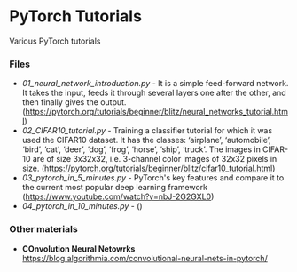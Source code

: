 # PyTorch Tutorials
Various PyTorch tutorials

### Files
- *01_neural_network_introduction.py* - It is a simple feed-forward network. It takes the input, feeds it through several layers one after the other, and then finally gives the output. (https://pytorch.org/tutorials/beginner/blitz/neural_networks_tutorial.html)
- *02_CIFAR10_tutorial.py* - Training a classifier tutorial for which it was used the CIFAR10 dataset. It has the classes: ‘airplane’, ‘automobile’, ‘bird’, ‘cat’, ‘deer’, ‘dog’, ‘frog’, ‘horse’, ‘ship’, ‘truck’. The images in CIFAR-10 are of size 3x32x32, i.e. 3-channel color images of 32x32 pixels in size. (https://pytorch.org/tutorials/beginner/blitz/cifar10_tutorial.html)
- *03_pytorch_in_5_minutes.py* - PyTorch's key features and compare it to the current most popular deep learning framework (https://www.youtube.com/watch?v=nbJ-2G2GXL0)
- *04_pytorch_in_10_minutes.py* - ()

### Other materials
- **COnvolution Neural Netowrks** https://blog.algorithmia.com/convolutional-neural-nets-in-pytorch/
